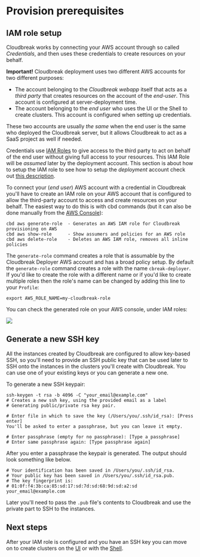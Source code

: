 # Provision prerequisites

## IAM role setup

Cloudbreak works by connecting your AWS account through so called *Credentials*, and then uses these credentials to create resources on your behalf.

**Important!** Cloudbreak deployment uses two different AWS accounts for two different purposes:
- The account belonging to the *Cloudbreak webapp* itself that acts as a *third party* that creates resources on the account of the *end-user*. This account is configured at server-deployment time.
- The account belonging to the *end user* who uses the UI or the Shell to create clusters. This account is configured when setting up credentials.

These two accounts are usually *the same* when the end user is the same who deployed the Cloudbreak server, but it allows Cloudbreak to act as a SaaS project as well if needed.

Credentials use [IAM Roles](http://docs.aws.amazon.com/IAM/latest/UserGuide/id_roles.html) to give access to the third party to act on behalf of the end user without giving full access to your resources.
This IAM Role will be *assumed* later by the deployment account.
This section is about how to setup the IAM role to see how to setup the *deployment* account check out [this description](aws.md).

To connect your (*end user*) AWS account with a credential in Cloudbreak you'll have to create an IAM role on your AWS account that is configured to allow the third-party account to access and create resources on your behalf.
The easiest way to do this is with cbd commands (but it can also be done manually from the [AWS Console](https://console.aws.amazon.com)):

```
cbd aws generate-role  - Generates an AWS IAM role for Cloudbreak provisioning on AWS
cbd aws show-role      - Show assumers and policies for an AWS role
cbd aws delete-role    - Deletes an AWS IAM role, removes all inline policies
```

The `generate-role` command creates a role that is assumable by the Cloudbreak Deployer AWS account and has a broad policy setup.
By default the `generate-role` command creates a role with the name `cbreak-deployer`.
If you'd like to create the role with a different name or if you'd like to create multiple roles then the role's name can be changed by adding this line to your `Profile`:

```
export AWS_ROLE_NAME=my-cloudbreak-role
```

You can check the generated role on your AWS console, under IAM roles:

![](https://raw.githubusercontent.com/sequenceiq/cloudbreak-deployer/docsupdate/docs/images/aws-iam-role.png)

## Generate a new SSH key

All the instances created by Cloudbreak are configured to allow key-based SSH,
so you'll need to provide an SSH public key that can be used later to SSH onto the instances in the clusters you'll create with Cloudbreak.
You can use one of your existing keys or you can generate a new one.

To generate a new SSH keypair:

```
ssh-keygen -t rsa -b 4096 -C "your_email@example.com"
# Creates a new ssh key, using the provided email as a label
# Generating public/private rsa key pair.
```

```
# Enter file in which to save the key (/Users/you/.ssh/id_rsa): [Press enter]
You'll be asked to enter a passphrase, but you can leave it empty.

# Enter passphrase (empty for no passphrase): [Type a passphrase]
# Enter same passphrase again: [Type passphrase again]
```

After you enter a passphrase the keypair is generated. The output should look something like below.
```
# Your identification has been saved in /Users/you/.ssh/id_rsa.
# Your public key has been saved in /Users/you/.ssh/id_rsa.pub.
# The key fingerprint is:
# 01:0f:f4:3b:ca:85:sd:17:sd:7d:sd:68:9d:sd:a2:sd your_email@example.com
```

Later you'll need to pass the `.pub` file's contents to Cloudbreak and use the private part to SSH to the instances.

## Next steps

After your IAM role is configured and you have an SSH key you can move on to create clusters on the [UI](aws_cb_ui.md) or with the [Shell](aws_cb_shell.md).